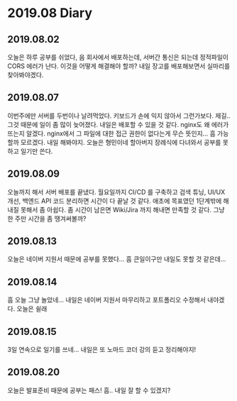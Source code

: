 2019.08 Diary
=================

## 2019.08.02

오늘은 하루 공부를 쉬었다, 음 회사에서 배포하는데, 서버간 통신은 되는데 정적파일이 CORS 에러가 난다. 이것을 어떻게 해결해야 할까? 내일 장고를 배포해보면서 실마리를 찾아봐야겠다.


## 2019.08.07

이번주에만 서버를 두번이나 날려먹었다. 키보드가 손에 익지 않아서 그런가보다. 제길.. 그것 때문에 일이 좀 많이 늦어졌다. 내일은 배포할 수 있을 것 같다. nginx도 왜 에러가 뜨는지 알겠다. nginx에서 그 파일에 대한 접근 권한이 없다는게 무슨 뜻인지... 흠 가능할까 모르겠다. 내일 해봐야지. 오늘은 형민이네 할아버지 장례식에 다녀와서 공부를 못하고 일기만 쓴다.


## 2019.08.09

오늘까지 해서 서버 배포를 끝냈다. 월요일까지 CI/CD 를 구축하고 검색 튜닝, UI/UX 개선, 백엔드 API 코드 분리하면 시간이 다 끝날 것 같다. 애초에 목표였던 1단계밖에 해내질 못해서 좀 아쉽다. 좀 시간이 남은면 Wiki/Jira 까지 해내면 만족할 것 같다. 그냥 한 주만 시간을 좀 땡겨써볼까? 


## 2019.08.13

오늘은 네이버 지원서 때문에 공부를 못했다... 흠 큰일이구만 내일도 못할 것 같은데...


## 2019.08.14

흠 오늘 그냥 놀았네... 내일은 네이버 지원서 마무리하고 포트폴리오 수정해서 내야겠다. 오늘은 쉴래


## 2019.08.15

3일 연속으로 일기를 쓰네... 내일은 또 노마드 코더 강의 듣고 정리해야지! 


## 2019.08.20

 오늘은 발표준비 때문에 공부는 패스! 흠.. 내일 잘 할 수 있겠지?
